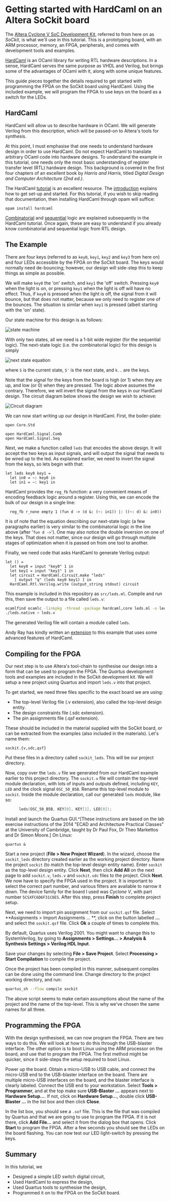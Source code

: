 # Getting started with HardCaml on an Altera SoCkit board

The [Altera Cyclone V SoC Development
Kit](https://www.altera.com/products/boards_and_kits/dev-kits/altera/kit-cyclone-v-soc.highResolutionDisplay.html),
referred to from here on as _SoCkit_, is what we'll use in this tutorial. This
is a prototyping board, with an ARM processor, memory, an FPGA, peripherals,
and comes with development tools and examples.

[HardCaml](https://github.com/ujamjar/hardcaml) is an OCaml library for writing
RTL hardware descriptions. In a sense, HardCaml serves the same purpose as VHDL
and Verilog, but brings some of the advantages of OCaml with it, along with
some unique features.

This guide pieces together the details required to get started
with programming the FPGA on the SoCkit board using HardCaml. Using the included
example, we will program the FPGA to use keys on the board as a switch for the LEDs.

## HardCaml

HardCaml will allow us to describe hardware in OCaml. We will generate Verilog
from this description, which will be passed-on to Altera's tools for synthesis.

At this point, I must emphasise that one needs to understand hardware design in
order to use HardCaml. Do not expect HardCaml to translate arbitrary OCaml code
into hardware designs. To understand the example in this tutorial, one needs
only the most basic understanding of register transfer level (RTL) hardware
design. This background is covered in the first four chapters of an excellent
book by _Harris and Harris_, titled _Digital Design and Computer Architecture
(2nd ed.)_.


The HardCaml [tutorial](http://www.ujamjar.com/hardcaml/) is an excellent
resource. The [introduction](http://www.ujamjar.com/hardcaml/introduction.html)
explains how to get set-up and started. For this tutorial, if you wish to skip
reading that documentation, then installing HardCaml through opam will suffice:

    opam install hardcaml

[Combinatorial](http://www.ujamjar.com/hardcaml/combinatorial.html) and
[sequential](http://www.ujamjar.com/hardcaml/sequential.html) logic are
explained subsequently in the HardCaml tutorial. Once again, these are easy to
understand if you already know combinatorial and sequential logic from RTL
design.

## The Example

There are four keys (referred to as `key0`, `key1`, `key2` and `key3` from here
on) and four LEDs accessible by the FPGA on the SoCkit board. The keys would
normally need de-bouncing; however, our design will side-step this to keep
things as simple as possible.

We will make `key0` the 'on' switch, and `key1` the 'off' switch. Pressing
`key0` when the light is on, or pressing `key1` when the light is off will have
no effect. Thus, if `key0` is pressed when the light is off, the signal from it
will bounce, but that does not matter, because we only need to register one of
the bounces. The situation is similar when `key1` is pressed (albeit starting
with the 'on' state).

Our state machine for this design is as follows:

![state machine](figures/state-machine.png "LED switch state machine")

With only two states, all we need is a 1-bit wide register (for the sequential
logic). The next-state logic (i.e. the combinatorial logic) for this design is
simply

![next state equation](figures/next-state-eqn.png)

where `S` is the current state, `S'` is the next state, and `k..` are the keys.

Note that the signal for the keys from the board is high (or 1) when they are
up, and low (or 0) when they are pressed. The logic above assumes the contrary.
Therefore, we will invert the signal from the keys in our HardCaml design. The
circuit diagram below shows the design we wish to achieve:

![Circuit diagram](figures/circuit.png "Circuit diagram")

We can now start writing up our design in HardCaml. First, the boiler-plate:

~~~ {.ocaml .numberLines}
open Core.Std

open HardCaml.Signal.Comb
open HardCaml.Signal.Seq
~~~

Next, we make a function called `leds` that encodes the above design. It will
accept the two keys as input signals, and will output the signal that needs to
be wired up to the led. As explained earlier, we need to invert the signal from
the keys, so lets begin with that:

~~~ {.ocaml .numberLines startFrom="5"}
let leds key0 key1 =
  let in0 = ~: key0 in
  let in1 = ~: key1 in
~~~

HardCaml provides the `reg_fb` function: a very convenient means of encoding
feedback logic around a register. Using this, we can encode the bulk of our
design in a single line:

~~~ {.ocaml .numberLines startFrom="8"}
  reg_fb r_none empty 1 (fun d -> (d &: (~: in1)) |: ((~: d) &: in0))
~~~

It is of note that the equation describing our next-state logic (a few
paragraphs earlier) is very similar to the combinatorial logic in the line
above (after '`fun d ->`'). One may also notice the double inversion on one of
the keys. That does not matter, since our design will go through multiple
stages of optimization when it is passed on from one tool to another.

Finally, we need code that asks HardCaml to generate Verilog output:

~~~ {.ocaml .numberLines startFrom="9"}
let () =
  let key0 = input "key0" 1 in
  let key1 = input "key1" 1 in
  let circuit = HardCaml.Circuit.make "leds" 
    [ output "q" (leds key0 key1) ] in
  HardCaml.Rtl.Verilog.write (output_string stdout) circuit
~~~

This example is included in this repository as `src/leds.ml`. Compile and run this,
then save the output to a file called `leds.v`:

```bash
ocamlfind ocamlc -linkpkg -thread -package hardcaml,core leds.ml -o leds.native
./leds.native > leds.v
```

The generated Verilog file will contain a module called `leds`.

Andy Ray has kindly written an [extension](https://gist.github.com/andrewray/5920da9cba5cdbba49cf)
to this example that uses some advanced features of HardCaml.

## Compiling for the FPGA

Our next step is to use Altera's tool-chain to synthesise our design into
a form that can be used to program the FPGA. The _Quartus_ development tools
and examples are included in the SoCkit development kit. We will setup a new
project using Quartus and import `leds.v` into that project.

To get started, we need three files specific to the exact board we are using:

  - The top-level Verilog file (.v extension), also called the top-level design
  entity.
  - The design constraints file (.sdc extension).
  - The pin assignments file (.qsf extension).

These should be included in the material supplied with the SoCkit board, or can
be extracted from the examples (also included in the materials). Let's name
them:

    sockit.{v,sdc,qsf}

Put these files in a directory called `sockit_leds`. This will be our project
directory.

Now, copy over the `leds.v` file we generated from our HardCaml example earlier
to this project directory. The `sockit.v` file will contain the top-level
module declaration, with lots of inputs and outputs defined, including `KEY`,
`LED` and the clock signal `OSC_50_B5B`. Rename this top-level module to
`sockit`. Inside the module declaration, call our generated `leds` module, like
so:

```verilog
      leds(OSC_50_B5B, KEY[0], KEY[1], LED[0]);
```

Install and launch the Quartus GUI.^[These instructions are based on the lab
exercise instructions of the 2014 "ECAD and Architecture Practical Classes" at
the University of Cambridge, taught by Dr Paul Fox, Dr Theo Markettos and Dr
Simon Moore.] On Linux:

    quartus &

Start a new project (**File > New Project Wizard**). In the wizard, choose the
`sockit_leds` directory created earlier as the working project directory. Name
the project `sockit` (to match the top-level design entity name). Enter
`sockit` as the top-level design entity. Click **Next**, then click **Add All**
on the next page to add `sockit.v`, `leds.v` and `sockit.sdc` files to the
project. Click **Next**. We now have to specify the FPGA used in the project.
It is important to select the correct part number, and various filters are
available to narrow it down. The device family for the board I used was
_Cyclone V_, with part number `5CSXFC6D6F31C8ES`. After this step, press
**Finish** to complete project setup.

Next, we need to import pin assignment from our `sockit.qsf` file. Select
**Assignments > Import Assignments ... **, click on the button labelled **...**
and select the `sockit.qsf` file. Click **Ok** a couple of times to complete
this.

By default, Quartus uses Verilog 2001. You might want to change this to
SystemVerilog, by going to **Assignments > Settings... > Analysis & Synthesis
Settings > Verilog HDL Input**.

Save your changes by selecting **File > Save Project**. Select 
**Processing > Start Compilation** to compile the project.

Once the project has been compiled in this manner, subsequent compiles can be
done using the command line. Change directory to the project working directory,
and run:

```bash
quartus_sh --flow compile sockit
```

The above script seems to make certain assumptions about the name of the
project and the name of the top-level. This is why we've chosen the same names
for all three.

## Programming the FPGA

With the design synthesised, we can now program the FPGA. There are two ways to
do this. We will look at how to do this through the USB-blaster interface. The
other option is to boot Linux using the ARM processor on the board, and use
that to program the FPGA. The first method might be quicker, since it
side-steps the setup required to boot Linux.

Power up the board. Obtain a micro-USB to USB cable, and connect the micro-USB
end to the USB-blaster interface on the board. There are multiple micro-USB
interfaces on the board, and the blaster interface is clearly labeled. Connect
the USB end to your workstation. Select **Tools > Programmer**, and at the top
make sure **USB-Blaster ...** appears next to **Hardware Setup...**. If not,
click on **Hardware Setup...**, double click **USB-Blaster ...** in the list
box and then click **Close**.

In the list box, you should see a `.sof` file. This is the file that was
compiled by Quartus and that we are going to use to program the FPGA. If it is
not there, click **Add File...** and select it from the dialog box that opens.
Click **Start** to program the FPGA. After a few seconds you should see the
LEDs on the board flashing. You can now test our LED light-switch by pressing
the keys.

## Summary

In this tutorial, we

  - Designed a simple LED switch digital circuit,
  - Used HardCaml to express the design,
  - Used Quartus tools to synthesise the design,
  - Programmed it on to the FPGA on the SoCkit board.
